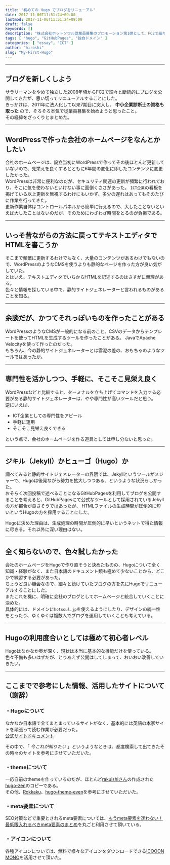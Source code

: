 ```yaml
---
title: "初めての Hugo でブログをリニューアル"
date: 2017-11-06T11:51:24+09:00
lastmod: 2017-11-06T11:51:24+09:00
draft: false
keywords: []
description: "株式会社ホットソウル従業員募集のプロモーション第1弾として、FC2で細々やってきたブログをHugoでリニューアル。Hugoで作成し、GitHubPages x 独自ドメインで公開するまでの記録。今回はHugo編。"
tags: [ "hugo", "GitHubPages", "独自ドメイン" ]
categories: [ "essay", "ICT" ]
author: "hiroshi"
slug: "My-First-Hugo"
---
```


---

## ブログを新しくしよう
サラリーマンをやめて独立した2008年頃からFC2で細々と断続的にブログを公開してきたが、思い切ってリニューアルすることにした。  
きっかけは、2011年に法人化して以来7期目に突入し、 **中小企業診断士の資格も取った** ので、そろそろ本気で従業員募集を始めようと思ったこと。  
その経緯をざっくりとまとめた。

---

## WordPressで作った会社のホームページをなんとかしたい
会社のホームページは、設立当初にWordPressで作ってその後ほとんど更新していないので、見栄えを良くするとともに6年間の変化に即したコンテンツに変更したかった。  
WordPressは非常に便利なのだが、セキュリティ関連の更新が頻繁に行われており、そこに気を使わないといけない事に面倒くささがあった。
`ICT企業`の看板を掲げている以上更新を無視するわけにもいかず、多少の遅れはあってもそのたびに作業を行ってきた。  
更新作業自体はコントロールパネルから簡単に行えるので、大したことないといえば大したことはないのだが、そのためにわざわざ時間をとるのが負担である。  

---

## いっそ昔ながらの方法に戻ってテキストエディタでHTMLを書こうか
そこまで頻繁に更新するわけでもなく、大量のコンテンツがあるわけでもないので、WordPressのようなCMSを使うよりも静的なページを作った方が良い気がしていた。  
とはいえ、テキストエディタでいちからHTMLを記述するのはさすがに無理がある。  
色々と情報を探している中で、静的サイトジェネレーターと言われるものがあることを知る。  

---

## 余談だが、かつてそれっぽいものを作ったことがある
WordPressのようなCMSが一般的になる前のこと、CSVのデータからテンプレートを使ってHTMLを生成するツールを作ったことがある。
JavaでApache Velocityを使って作ったのだった。  
もちろん、今の静的サイトジェネレーターとは雲泥の差の、おもちゃのようなツールではあったが。  

---

## 専門性を活かしつつ、手軽に、そこそこ見栄え良く
WordPressなどと比較すると、ターミナルを立ち上げてコマンドを入力する必要がある静的サイトジェネレーターは、やや専門性が高いツールだと思う。  
逆にいえば、

- ICT企業としての専門性をアピール
- 手軽に運用
- そこそこ見栄え良くできる

という点で、会社のホームページを作る道具としては申し分ないと思った。

---

## ジキル（Jekyll）かヒューゴ（Hugo）か
調べてみると静的サイトジェネレーターの界隈では、Jekyllというツールがメジャーで、Hugoは後発ながら勢力を拡大しつつある、というような状況らしかった。  
おそらく次回投稿で述べることになるGitHubPagesを利用してブログを公開することを考えると、GitHubPagesにて公式なツールとして採用されているJekyllの方が都合が良さそうではあったが、
HTMLファイルの生成時間が圧倒的に短いというHugoの方を採用することにした。  

Hugoに決めた理由は、生成処理の時間が圧倒的に早いというネットで得た情報に尽きる。それ以外に深い理由はない。

---

## 全く知らないので、色々試したかった
会社のホームページをHugoで作り直そうと決めたものの、Hugoについて全く知識・経験がなく、また日本語のドキュメント類も極めて少ないことから、どこかで練習する必要があった。  
ちょうど良い機会なので、細々と続けていたブログの方を先にHugoでリニューアルすることにした。  
またこれを機に、明確に会社のブログとしてホームページと統合していくことに決めた。  
具体的には、ドメインに`hotsoul.jp`を使えるようにしたり、デザインの統一性をとったり、ゆくゆくは複数人でブログを運用していくことも考えている。

---

## Hugoの利用度合いとしては極めて初心者レベル
Hugoはなかなか奥が深く、現状は本当に基本的な機能だけを使っている。  
色々不備も多いはずだが、とりあえず公開はしてしまって、おいおい改善していきたい。

---

## ここまでで参考にした情報、活用したサイトについて（謝辞）
### ・Hugoについて
なかなか日本語で全てまとまっているサイトがなく、基本的には英語の本家サイトを頑張って読む作業が必要だった。  
[公式サイトドキュメント](https://gohugo.io/documentation/)    

その中で、「 *今これが知りたい* 」というようなときは、都度検索して出てきたその時々のサイトを参考にさせていただいた。

### ・themeについて
一応自前のthemeを作っているのだが、ほとんど[rakuishiさん](https://github.com/rakuishi)の作成された[hugo-zen](https://github.com/rakuishi/hugo-zen)のコピーである。  
その他、[Rokkaku](https://github.com/nijohando/hugo-rokkaku-theme#rokkaku)、[hugo-theme-even](https://github.com/olOwOlo/hugo-theme-even)を参考にさせていただいた。

### ・meta要素について
SEO対策などで重要とされるmeta要素については、[もうmeta要素を迷わない！最低限入れるべきmeta要素のまとめ](https://qiita.com/pompom0c0/items/5c00a188aab744cfc918)を丸ごと利用させて頂いている。

### ・アイコンについて
各種アイコンについては、無料で様々なアイコンをダウンロードできる[ICOOON MONO](http://icooon-mono.com/)を活用させて頂いた。
